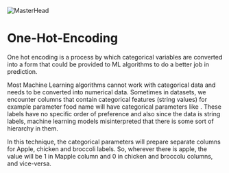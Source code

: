 ![MasterHead](https://th.bing.com/th/id/R.7b318e5bf8c30ef67d8c28c74e3ee12e?rik=kYOYUfaKjSXk%2bg&pid=ImgRaw&r=0)

# One-Hot-Encoding
One hot encoding is a process by which categorical variables are converted into a form that could be provided to ML algorithms to do a better job in prediction.

Most Machine Learning algorithms cannot work with categorical data and needs to be converted into numerical data. Sometimes in datasets, we encounter columns that contain categorical features (string values) for example parameter food name will have categorical parameters like . These labels have no specific order of preference and also since the data is string labels, machine learning models misinterpreted that there is some sort of hierarchy in them.

In this technique, the categorical parameters will prepare separate columns for Apple, chicken and broccoli labels. So, wherever there is apple, the value will be 1 in Mapple column and 0 in chicken and broccolu columns, and vice-versa.

